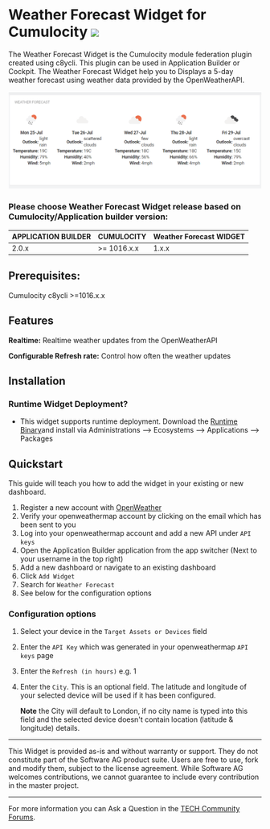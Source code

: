 # Weather Forecast Widget for Cumulocity [<img width="35" src="https://user-images.githubusercontent.com/32765455/211497905-561e9197-18b9-43d5-a023-071d3635f4eb.png"/>](https://github.com/SoftwareAG/cumulocity-weather-forecast-widget-plugin/releases/download/1.0.0/sag-ps-pkg-weather-forecast-widget-1.0.0.zip)

The Weather Forecast Widget is the Cumulocity module federation plugin created using c8ycli. This plugin can be used in Application Builder or Cockpit. 
The Weather Forecast Widget help you to Displays a 5-day weather forecast using weather data provided by the OpenWeatherAPI.

![Weather_Forecast](Images/Weather_Forecast.png)

### Please choose Weather Forecast Widget release based on Cumulocity/Application builder version:

|APPLICATION BUILDER | CUMULOCITY  | Weather Forecast WIDGET |
|--------------------|-------------|-------------------------|
| 2.0.x              | >= 1016.x.x | 1.x.x                   |


## Prerequisites:
   Cumulocity c8ycli >=1016.x.x


## Features

**Realtime:** Realtime weather updates from the OpenWeatherAPI

**Configurable Refresh rate:** Control how often the weather updates


## Installation

### Runtime Widget Deployment?

* This widget supports runtime deployment. Download the [Runtime Binary](https://github.com/SoftwareAG/cumulocity-weather-forecast-widget-plugin/releases/download/1.0.0/sag-ps-pkg-weather-forecast-widget-1.0.0.zip)and install via Administrations --> Ecosystems --> Applications --> Packages 

## Quickstart

This guide will teach you how to add the widget in your existing or new dashboard.

1. Register a new account with [OpenWeather](https://openweathermap.org/)
2. Verify your openweathermap account by clicking on the email which has been sent to you
3. Log into your openweathermap account and add a new API under `API keys`
3. Open the Application Builder application from the app switcher (Next to your username in the top right)
4. Add a new dashboard or navigate to an existing dashboard
5. Click `Add Widget`
6. Search for `Weather Forecast`
7. See below for the configuration options

### Configuration options

1. Select your device in the `Target Assets or Devices` field
2. Enter the `API Key` which was generated in your openweathermap `API keys` page
3. Enter the `Refresh (in hours)` e.g. 1 
4. Enter the `City`. This is an optional field. The latitude and longitude of your selected device will be used if it has been configured.

   **Note** the City will default to London, if no city name is typed into this field and the selected device doesn't contain location (latitude & longitude) details. 

------------------------------

This Widget is provided as-is and without warranty or support. They do not constitute part of the Software AG product suite. Users are free to use, fork and modify them, subject to the license agreement. While Software AG welcomes contributions, we cannot guarantee to include every contribution in the master project.
_____________________
For more information you can Ask a Question in the [TECH Community Forums](https://tech.forums.softwareag.com/tag/Cumulocity-IoT).
